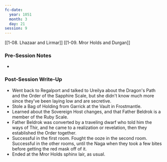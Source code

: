 ```yaml
---
fc-date:
  year: 1051
  month: 3
  day: 21
session: 9
---
```

[[1-08. Lhazaar and Lirmar]] [[1-09. Mror Holds and Durgan]]

### Pre-Session Notes

* 

### Post-Session Write-Up

* Went back to Regalport and talked to Ureilya about the Dragon's Path and the Order of the Sapphire Scale, but she didn't know much more since they've been laying low and are secretive.
* Stole a Bag of Holding from Garrick at the Vault in Frostmantle.
* Learned about the Sovereign Host changes, and that Father Beldrok is a member of the Ruby Scale.
* Father Beldrok was converted by a traveling dwarf who told him the ways of Thir, and he came to a realization or revelation, then they established the Order together.
* Successful in the first room. Fought the ooze in the second room. Successful in the other rooms, until the Naga when they took a few bites before getting the red mask off of it.
* Ended at the Mror Holds sphinx lair, as usual.
